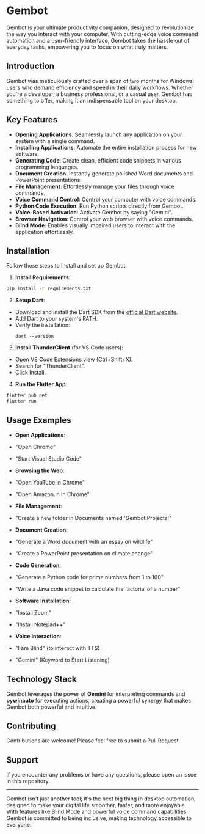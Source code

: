 # Gembot

Gembot is your ultimate productivity companion, designed to revolutionize the way you interact with your computer. With cutting-edge voice command automation and a user-friendly interface, Gembot takes the hassle out of everyday tasks, empowering you to focus on what truly matters.

## Introduction

Gembot was meticulously crafted over a span of two months for Windows users who demand efficiency and speed in their daily workflows. Whether you're a developer, a business professional, or a casual user, Gembot has something to offer, making it an indispensable tool on your desktop.

## Key Features

- **Opening Applications**: Seamlessly launch any application on your system with a single command.
- **Installing Applications**: Automate the entire installation process for new software.
- **Generating Code**: Create clean, efficient code snippets in various programming languages.
- **Document Creation**: Instantly generate polished Word documents and PowerPoint presentations.
- **File Management**: Effortlessly manage your files through voice commands.
- **Voice Command Control**: Control your computer with voice commands.
- **Python Code Execution**: Run Python scripts directly from Gembot.
- **Voice-Based Activation**: Activate Gembot by saying "Gemini".
- **Browser Navigation**: Control your web browser with voice commands.
- **Blind Mode**: Enables visually impaired users to interact with the application effortlessly.

## Installation

Follow these steps to install and set up Gembot:

1. **Install Requirements**:
```bash
pip install -r requirements.txt
```
2. **Setup Dart**:
- Download and install the Dart SDK from the [official Dart website](https://dart.dev/get-dart).
- Add Dart to your system's PATH.
- Verify the installation:
  ```
  dart --version
  ```

3. **Install ThunderClient** (for VS Code users):
- Open VS Code Extensions view (Ctrl+Shift+X).
- Search for "ThunderClient".
- Click Install.

4. **Run the Flutter App**:
```bash
flutter pub get
flutter run
```
## Usage Examples

- **Open Applications**: 
- "Open Chrome"
- "Start Visual Studio Code"

- **Browsing the Web**: 
- "Open YouTube in Chrome"
- "Open Amazon.in in Chrome"

- **File Management**: 
- "Create a new folder in Documents named 'Gembot Projects'"

- **Document Creation**:
- "Generate a Word document with an essay on wildlife"
- "Create a PowerPoint presentation on climate change"

- **Code Generation**:
- "Generate a Python code for prime numbers from 1 to 100"
- "Write a Java code snippet to calculate the factorial of a number"

- **Software Installation**:
- "Install Zoom"
- "Install Notepad++"

- **Voice Interaction**:
- "I am Blind" (to interact with TTS)
- "Gemini" (Keyword to Start Listening)

## Technology Stack

Gembot leverages the power of **Gemini** for interpreting commands and **pywinauto** for executing actions, creating a powerful synergy that makes Gembot both powerful and intuitive.

## Contributing

Contributions are welcome! Please feel free to submit a Pull Request.

## Support

If you encounter any problems or have any questions, please open an issue in this repository.

---

Gembot isn't just another tool; it's the next big thing in desktop automation, designed to make your digital life smoother, faster, and more enjoyable. With features like Blind Mode and powerful voice command capabilities, Gembot is committed to being inclusive, making technology accessible to everyone.